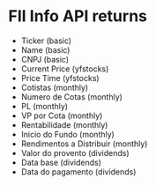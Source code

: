 # FII Info API returns
- Ticker (basic)
- Name (basic)
- CNPJ (basic)
- Current Price (yfstocks)
- Price Time (yfstocks)
- Cotistas (monthly)
- Numero de Cotas (monthly)
- PL (monthly)
- VP por Cota (monthly)
- Rentabilidade (monthly)
- Inicio do Fundo (monthly)
- Rendimentos a Distribuir (monthly)
- Valor do provento (dividends)
- Data base (dividends)
- Data do pagamento (dividends)
